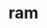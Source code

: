 ---
category: 3-letters
denotation: null
name: ram
reference_link: https://www.etymonline.com/word/ram
root_language: null
root_name: null
title: ram
type: free
word_sums:
- respelling: ram
  sum: 'Ram + '
---